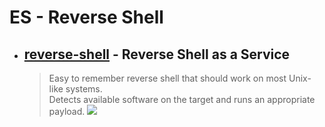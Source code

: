 # ES - Reverse Shell

- ## [reverse-shell](https://github.com/lukechilds/reverse-shell) - Reverse Shell as a Service
  > Easy to remember reverse shell that should work on most Unix-like systems. <br>
  > Detects available software on the target and runs an appropriate payload.
  > ![](https://camo.githubusercontent.com/9ffdee4663ef22d343ebc88325a3f504e585669679942758485b215b1d7caa09/68747470733a2f2f692e696d6775722e636f6d2f71716a687841772e676966)

